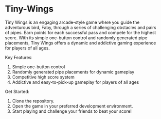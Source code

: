 # Tiny-Wings

Tiny Wings is an engaging arcade-style game where you guide the adventurous bird, Faby, through a series of challenging obstacles 
and pairs of pipes. Earn points for each successful pass and compete for the highest score. With its simple one-button control and 
randomly generated pipe placements, Tiny Wings offers a dynamic and addictive gaming experience for players of all ages.

Key Features:

1. Simple one-button control
2. Randomly generated pipe placements for dynamic gameplay
3. Competitive high score system
4. Addictive and easy-to-pick-up gameplay for players of all ages

Get Started:

1. Clone the repository.
2. Open the game in your preferred development environment.
3. Start playing and challenge your friends to beat your score!
